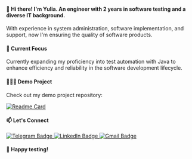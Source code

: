 #### 👋 Hi there! I'm Yulia. An engineer with 2 years in software testing and a diverse IT background.

With experience in system administration, software implementation, and support, now I'm ensuring the quality of software products.

#### 🚀 Current Focus
Currently expanding my proficiency into test automation with Java to enhance efficiency and reliability in the software development lifecycle.

#### 👩🏻‍💻 Demo Project
Check out my demo project repository:

[![Readme Card](https://github-readme-stats.vercel.app/api/pin/?username=yupryanya&repo=bas-demo)](https://github.com/yupryanya/final-project-demo)

#### 📫 Let's Connect

<a href="https://t.me/azovceva">
    <img src="https://img.shields.io/badge/Telegram-blue?style=for-the-badge&logo=telegram&logoColor=white" alt="Telegram Badge"/>
</a>
<a href="https://www.linkedin.com/in/yulia-azovtceva">
    <img src="https://img.shields.io/badge/LinkedIn-blue?style=for-the-badge&logo=linkedin&logoColor=white" alt="LinkedIn Badge">
</a>
<a href="mailto:yulia.pryania@gmail.com">
    <img src="https://img.shields.io/badge/Gmail-red?style=for-the-badge&logo=gmail&logoColor=white" alt="Gmail Badge"/>
</a>
    

#### 🤖 Happy testing! 
